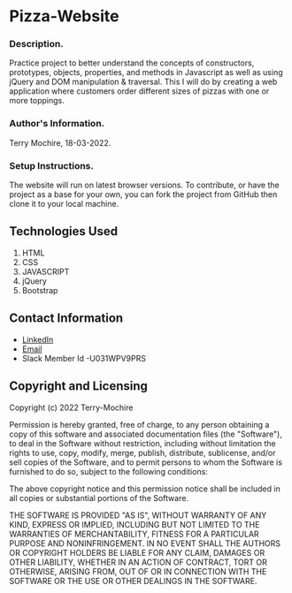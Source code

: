 # Pizza-Website

### Description.
Practice project to better understand the concepts of  constructors, prototypes, objects, properties, and methods in Javascript as well as using jQuery and DOM manipulation &amp; traversal. This I will do by creating a web application where  customers order different sizes of pizzas with one or more toppings. 

### Author's Information.
Terry Mochire, 18-03-2022.

### Setup Instructions.
The website will run on latest browser versions. To contribute, or have the project as a base for your own, you can fork the project from GitHub then clone it to your local machine.

## Technologies Used
1. HTML
2. CSS
3. JAVASCRIPT
4. jQuery
5. Bootstrap

## Contact Information
* [LinkedIn](https://www.linkedin.com/in/terry-mochire/)
* [Email](terrymochire@gmail.com)
* Slack Member Id -U031WPV9PRS

## Copyright and Licensing
Copyright (c) 2022 Terry-Mochire

Permission is hereby granted, free of charge, to any person obtaining a copy of this software and associated documentation files (the "Software"), to deal in the Software without restriction, including without limitation the rights to use, copy, modify, merge, publish, distribute, sublicense, and/or sell copies of the Software, and to permit persons to whom the Software is furnished to do so, subject to the following conditions:

The above copyright notice and this permission notice shall be included in all copies or substantial portions of the Software.

THE SOFTWARE IS PROVIDED "AS IS", WITHOUT WARRANTY OF ANY KIND, EXPRESS OR IMPLIED, INCLUDING BUT NOT LIMITED TO THE WARRANTIES OF MERCHANTABILITY, FITNESS FOR A PARTICULAR PURPOSE AND NONINFRINGEMENT. IN NO EVENT SHALL THE AUTHORS OR COPYRIGHT HOLDERS BE LIABLE FOR ANY CLAIM, DAMAGES OR OTHER LIABILITY, WHETHER IN AN ACTION OF CONTRACT, TORT OR OTHERWISE, ARISING FROM, OUT OF OR IN CONNECTION WITH THE SOFTWARE OR THE USE OR OTHER DEALINGS IN THE SOFTWARE.
